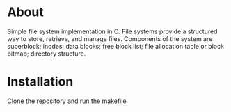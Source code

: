 # About

Simple file system implementation in C. File systems provide a structured way to store, retrieve, and manage files. Components of the system are superblock; inodes; data blocks; free block list; file allocation table or block bitmap; directory structure.

# Installation

Clone the repository and run the makefile